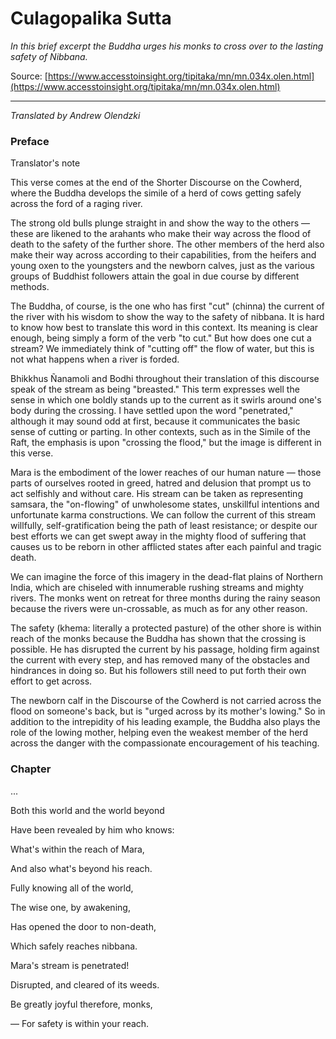 # Culagopalika Sutta

*In this brief excerpt the Buddha urges his monks to cross over to the lasting safety of Nibbana.*

Source: [https://www.accesstoinsight.org/tipitaka/mn/mn.034x.olen.html](https://www.accesstoinsight.org/tipitaka/mn/mn.034x.olen.html)

---

*Translated by Andrew Olendzki*

### Preface

Translator's note

This verse comes at the end of the Shorter Discourse on the Cowherd, where the Buddha develops the simile of a herd of cows getting safely across the ford of a raging river.

The strong old bulls plunge straight in and show the way to the others — these are likened to the arahants who make their way across the flood of death to the safety of the further shore. The other members of the herd also make their way across according to their capabilities, from the heifers and young oxen to the youngsters and the newborn calves, just as the various groups of Buddhist followers attain the goal in due course by different methods.

The Buddha, of course, is the one who has first "cut" (chinna) the current of the river with his wisdom to show the way to the safety of nibbana. It is hard to know how best to translate this word in this context. Its meaning is clear enough, being simply a form of the verb "to cut." But how does one cut a stream? We immediately think of "cutting off" the flow of water, but this is not what happens when a river is forded.

Bhikkhus Ñanamoli and Bodhi throughout their translation of this discourse speak of the stream as being "breasted." This term expresses well the sense in which one boldly stands up to the current as it swirls around one's body during the crossing. I have settled upon the word "penetrated," although it may sound odd at first, because it communicates the basic sense of cutting or parting. In other contexts, such as in the Simile of the Raft, the emphasis is upon "crossing the flood," but the image is different in this verse.

Mara is the embodiment of the lower reaches of our human nature — those parts of ourselves rooted in greed, hatred and delusion that prompt us to act selfishly and without care. His stream can be taken as representing samsara, the "on-flowing" of unwholesome states, unskillful intentions and unfortunate karma constructions. We can follow the current of this stream willfully, self-gratification being the path of least resistance; or despite our best efforts we can get swept away in the mighty flood of suffering that causes us to be reborn in other afflicted states after each painful and tragic death.

We can imagine the force of this imagery in the dead-flat plains of Northern India, which are chiseled with innumerable rushing streams and mighty rivers. The monks went on retreat for three months during the rainy season because the rivers were un-crossable, as much as for any other reason.

The safety (khema: literally a protected pasture) of the other shore is within reach of the monks because the Buddha has shown that the crossing is possible. He has disrupted the current by his passage, holding firm against the current with every step, and has removed many of the obstacles and hindrances in doing so. But his followers still need to put forth their own effort to get across.

The newborn calf in the Discourse of the Cowherd is not carried across the flood on someone's back, but is "urged across by its mother's lowing." So in addition to the intrepidity of his leading example, the Buddha also plays the role of the lowing mother, helping even the weakest member of the herd across the danger with the compassionate encouragement of his teaching.

### Chapter

...

Both this world and the world beyond

Have been revealed by him who knows:

What's within the reach of Mara,

And also what's beyond his reach.

Fully knowing all of the world,

The wise one, by awakening,

Has opened the door to non-death,

Which safely reaches nibbana.

Mara's stream is penetrated!

Disrupted, and cleared of its weeds.

Be greatly joyful therefore, monks,

— For safety is within your reach.